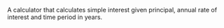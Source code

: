 A calculator that calculates simple interest given principal, annual rate of interest and time period in years.

